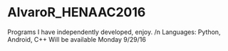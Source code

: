 # AlvaroR_HENAAC2016
Programs I have independently developed, enjoy. /n
Languages: Python, Android, C++
Will be available Monday 9/29/16
